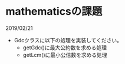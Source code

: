 # mathematicsの課題

2019/02/21
- Gdcクラスに以下の処理を実装してください。
  - getGdc()に最大公約数を求める処理
  - getLcm()に最小公倍数を求める処理
